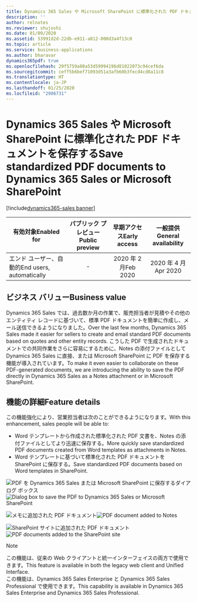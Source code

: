 ```yaml
---
title: Dynamics 365 Sales や Microsoft SharePoint に標準化された PDF ドキュメントを保存する
description: ''
author: relnotes
ms.reviewer: shujoshi
ms.date: 01/09/2020
ms.assetid: 53991d2d-22db-e911-a812-000d3a4f13c0
ms.topic: article
ms.service: business-applications
ms.author: bharavar
dynamics365pdf: true
ms.openlocfilehash: 29f5759a80a53d59994196d81022073c94cef6da
ms.sourcegitcommit: ceff5b6bef71093d51a3afb60b3fecd4cd8a11c8
ms.translationtype: HT
ms.contentlocale: ja-JP
ms.lasthandoff: 01/25/2020
ms.locfileid: "2986731"
---
```

# <a name="save-standardized-pdf-documents-to-dynamics-365-sales-or-microsoft-sharepoint"></a><span data-ttu-id="ea21e-102">Dynamics 365 Sales や Microsoft SharePoint に標準化された PDF ドキュメントを保存する</span><span class="sxs-lookup"><span data-stu-id="ea21e-102">Save standardized PDF documents to Dynamics 365 Sales or Microsoft SharePoint</span></span>
[!include[dynamics365-sales banner](../includes/dynamics365-sales.md)]

| <span data-ttu-id="ea21e-103">有効対象</span><span class="sxs-lookup"><span data-stu-id="ea21e-103">Enabled for</span></span>    |  <span data-ttu-id="ea21e-104">パブリック プレビュー</span><span class="sxs-lookup"><span data-stu-id="ea21e-104">Public preview</span></span> | <span data-ttu-id="ea21e-105">早期アクセス</span><span class="sxs-lookup"><span data-stu-id="ea21e-105">Early access</span></span> | <span data-ttu-id="ea21e-106">一般提供</span><span class="sxs-lookup"><span data-stu-id="ea21e-106">General availability</span></span> | 
| ---------- | :----------: |:----------: |:----------: |
|<span data-ttu-id="ea21e-107">エンド ユーザー、自動的</span><span class="sxs-lookup"><span data-stu-id="ea21e-107">End users, automatically</span></span>|-|<span data-ttu-id="ea21e-108">2020 年 2 月</span><span class="sxs-lookup"><span data-stu-id="ea21e-108">Feb 2020</span></span>| <span data-ttu-id="ea21e-109">2020 年 4 月</span><span class="sxs-lookup"><span data-stu-id="ea21e-109">Apr 2020</span></span>|


## <a name="business-value"></a><span data-ttu-id="ea21e-110">ビジネス バリュー</span><span class="sxs-lookup"><span data-stu-id="ea21e-110">Business value</span></span>
<!-- bv start -->
<span data-ttu-id="ea21e-111">Dynamics 365 Sales では、過去数か月の作業で、販売担当者が見積やその他のエンティティ レコードに基づいて、標準 PDF ドキュメントを簡単に作成し、メール送信できるようになりました。</span><span class="sxs-lookup"><span data-stu-id="ea21e-111">Over the last few months, Dynamics 365 Sales made it easier for sellers to create and email standard PDF documents based on quotes and other entity records.</span></span> <span data-ttu-id="ea21e-112">こうした PDF で生成されたドキュメントでの共同作業をさらに容易にするために、Notes の添付ファイルとして Dynamics 365 Sales に直接、または Microsoft SharePoint に PDF を保存する機能が導入されています。</span><span class="sxs-lookup"><span data-stu-id="ea21e-112">To make it even easier to collaborate on these PDF-generated documents, we are introducing the ability to save the PDF directly in Dynamics 365 Sales as a Notes attachment or in Microsoft SharePoint.</span></span>
<!-- bv end -->



## <a name="feature-details"></a><span data-ttu-id="ea21e-113">機能の詳細</span><span class="sxs-lookup"><span data-stu-id="ea21e-113">Feature details</span></span>
<!--feature detail start -->
<span data-ttu-id="ea21e-114">この機能強化により、営業担当者は次のことができるようになります。</span><span class="sxs-lookup"><span data-stu-id="ea21e-114">With this enhancement, sales people will be able to:</span></span>

-  <span data-ttu-id="ea21e-115">Word テンプレートから作成された標準化された PDF 文書を、Notes の添付ファイルとしてより迅速に保存する。</span><span class="sxs-lookup"><span data-stu-id="ea21e-115">More quickly save standardized PDF documents created from Word templates as attachments in Notes.</span></span>
-  <span data-ttu-id="ea21e-116">Word テンプレートに基づいて標準化された PDF ドキュメントを SharePoint に保存する。</span><span class="sxs-lookup"><span data-stu-id="ea21e-116">Save standardized PDF documents based on Word templates in SharePoint.</span></span>
<!--feature detail end -->

<span data-ttu-id="ea21e-117">![PDF を Dynamics 365 Sales または Microsoft SharePoint に保存するダイアログ ボックス](media/save-sharepoint-1.png "PDF を Dynamics 365 Sales または Microsoft SharePoint に保存するダイアログ ボックス。")</span><span class="sxs-lookup"><span data-stu-id="ea21e-117">![Dialog box to save the PDF to Dynamics 365 Sales or Microsoft SharePoint](media/save-sharepoint-1.png "Dialog box to save the PDF to Dynamics 365 Sales or Microsoft SharePoint.")</span></span>
<!-- Picture 1 -->

<span data-ttu-id="ea21e-118">![メモに追加された PDF ドキュメント](media/save-sharepoint-2.png "メモに追加された PDF ドキュメント。")</span><span class="sxs-lookup"><span data-stu-id="ea21e-118">![PDF document added to Notes](media/save-sharepoint-2.png "PDF document added to Notes.")</span></span>
<!-- Picture 2 -->

<span data-ttu-id="ea21e-119">![SharePoint サイトに追加された PDF ドキュメント](media/save-sharepoint-3.png "SharePoint サイトに追加された PDF ドキュメント。")</span><span class="sxs-lookup"><span data-stu-id="ea21e-119">![PDF documents added to the SharePoint site](media/save-sharepoint-3.png "PDF documents added to the SharePoint site.")</span></span>
<!-- Picture 3 -->

> [!NOTE]
> <span data-ttu-id="ea21e-120">この機能は、従来の Web クライアントと統一インターフェイスの両方で使用できます。</span><span class="sxs-lookup"><span data-stu-id="ea21e-120">This feature is available in both the legacy web client and Unified Interface.</span></span><br>
> <span data-ttu-id="ea21e-121">この機能は、Dynamics 365 Sales Enterprise と Dynamics 365 Sales Professional で使用できます。</span><span class="sxs-lookup"><span data-stu-id="ea21e-121">This capability is available in Dynamics 365 Sales Enterprise and Dynamics 365 Sales Professional.</span></span>






